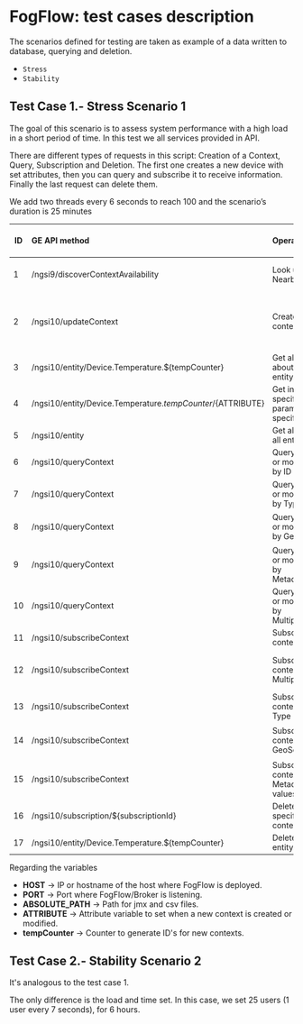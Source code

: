 # FogFlow: test cases description #

The scenarios defined for testing are taken as example of a data written to database, querying and deletion.

- `Stress`
- `Stability` 

## Test Case 1.- Stress Scenario 1  ##

The goal of this scenario is to assess system performance with a high load in a short period of time. In this test we all services provided in API. 

There are different types of requests in this script: Creation of a Context, Query, Subscription and Deletion. The first one creates a new device with set attributes, then you can query and subscribe it to receive information. Finally the last request can delete them.

We add two threads every 6 seconds to reach 100 and the scenario’s duration is 25 minutes

|ID	| GE API method	| Operation	| Type	| Payload	| Max. Concurrent Threads |
|---|:--------------|:----------|:------|:----------|:------------------------|
|1  | /ngsi9/discoverContextAvailability | Look up for Nearby Brokers | POST | ![Look up nearby data](./payloadLookUpForNearby.png) | 25|
|2  | /ngsi10/updateContext  | Create a new context | POST | ![Create new context data](./payloadCreateNewContext.png) | 25|
|3  | /ngsi10/entity/Device.Temperature.${tempCounter} | Get all info about specific entity | GET | None  | 25|
|4  | /ngsi10/entity/Device.Temperature.${tempCounter}/${ATTRIBUTE} | Get info for specific parameter in specific entity | GET | None | 25|
|5  | /ngsi10/entity | Get all info for all entities | GET | None | 25|
|6  | /ngsi10/queryContext | Query for one or more entities by ID | POST | ![Query context by ID](./payloadQueryContextID.png) | 25|
|7  | /ngsi10/queryContext | Query for one or more entities by Type | POST | ![Query context by Type](./payloadQueryContextType.png) | 25|
|8  | /ngsi10/queryContext | Query for one or more entities by GeoScope | POST | ![Query context by Geoscope](./payloadQueryContextGeoscope.png) | 25|
|9  | /ngsi10/queryContext | Query for one or more entities by MetadataValues | POST | ![Query context by Metadata](./payloadQueryContextMetadata.png) | 25|
|10 | /ngsi10/queryContext | Query for one or more entities by MultipleFilters | POST | ![Query context by Multiplefilters](./payloadQueryContextMultiplefilters.png) | 25|
|11 | /ngsi10/subscribeContext | Subscribe context by ID | POST | ![Subscribe context by ID](./payloadSubscribeContextID.png) | 25|
|12 | /ngsi10/subscribeContext | Subscribe context by Multiple filters | POST | ![Subscribe context by Multiplefilters](./payloadSubscribeContextMultiplefilters.png) | 25|
|13 | /ngsi10/subscribeContext | Subscribe context by Type | POST | ![Subscribe context by Type](./payloadSubscribeContextType.png) | 25|
|14 | /ngsi10/subscribeContext | Subscribe context by GeoScope | POST | ![Subscribe context by Geoscope](./payloadSubscribeContextGeoscope.png) |25|
|15 | /ngsi10/subscribeContext | Subscribe context by Metadata values | POST | ![Subscribe context by Metadata](./payloadSubscribeContextMetadata.png) | 25|
|16 | /ngsi10/subscription/${subscriptionId} |  Delete specified context by ID | DELETE | 25|
|17 | /ngsi10/entity/Device.Temperature.${tempCounter} | Delete specific entity by ID | DELETE | 25|

Regarding the variables

- **HOST** -> IP or hostname of the host where FogFlow is deployed.
- **PORT** -> Port where FogFlow/Broker is listening.
- **ABSOLUTE_PATH** -> Path for jmx and csv files.
- **ATTRIBUTE** -> Attribute variable to set when a new context is created or modified.
- **tempCounter** -> Counter to generate ID's for new contexts.


## Test Case 2.- Stability Scenario 2 ##

It's analogous to the test case 1.

The only difference is the load and time set. In this case, we set 25 users (1 user every 7 seconds), for 6 hours.
